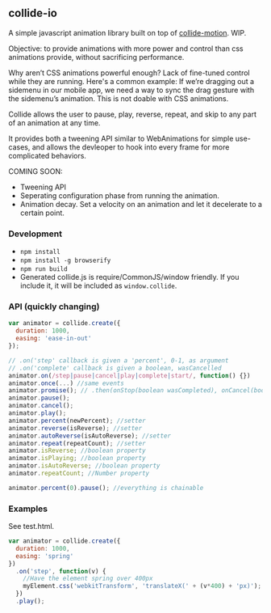 collide-io
----------

A simple javascript animation library built on top of [collide-motion](https://github.com/driftyco/collide-motion). WIP.

Objective: to provide animations with more power and control than css animations provide, without sacrificing performance.

Why aren’t CSS animations powerful enough? Lack of fine-tuned control while they are running. Here's a common example: If we’re dragging out a sidemenu in our mobile app, we need a way to sync the drag gesture with the sidemenu’s animation. This is not doable with CSS animations.

Collide allows the user to pause, play, reverse, repeat, and skip to any part of an animation at any time.

It provides both a tweening API similar to WebAnimations for simple use-cases, and allows the devleoper to hook into every frame for more complicated behaviors.


COMING SOON: 

- Tweening API
- Seperating configuration phase from running the animation.
- Animation decay. Set a velocity on an animation and let it decelerate to a certain point.

### Development

- `npm install`
- `npm install -g browserify`
- `npm run build`
- Generated collide.js is require/CommonJS/window friendly. If you include it, it will be included as `window.collide`.

### API (quickly changing)

```js
var animator = collide.create({
  duration: 1000,
  easing: 'ease-in-out'
});

// .on('step' callback is given a 'percent', 0-1, as argument
// .on('complete' callback is given a boolean, wasCancelled
animator.on(/step|pause|cancel|play|complete|start/, function() {})
animator.once(...) //same events
animator.promise(); // .then(onStop(boolean wasCompleted), onCancel(boolean wasError))
animator.pause();
animator.cancel();
animator.play();
animator.percent(newPercent); //setter
animator.reverse(isReverse); //setter
animator.autoReverse(isAutoReverse); //setter
animator.repeat(repeatCount); //setter
animator.isReverse; //boolean property
animator.isPlaying; //boolean property
animator.isAutoReverse; //boolean property
animator.repeatCount; //Number property

animator.percent(0).pause(); //everything is chainable
```

### Examples

See test.html.

```js
var animator = collide.create({
  duration: 1000,
  easing: 'spring'
})
  .on('step', function(v) {
    //Have the element spring over 400px
    myElement.css('webkitTransform', 'translateX(' + (v*400) + 'px)');
  })
  .play();
```
